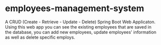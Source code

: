 # employees-management-system

A CRUD (Create - Retrieve - Update - Delete) Spring Boot Web Applicaton. Using this web app you can see the existing employees that are saved in the database, you can add new employees, update employees' information as well as delete specific employs.
